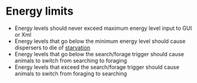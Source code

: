 # Energy limits #

  * Energy levels should never exceed maximum energy level input to GUI or Xml
  * Energy levels that go below the minimum energy level should cause dispersers to die of [starvation](starvation.md)
  * Energy levels that go below the search/forage trigger should cause animals to switch from searching to foraging
  * Energy levels that exceed the search/forage trigger should cause animals to switch from foraging to searching